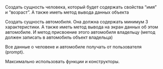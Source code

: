 Создать сущность человека, который будет содержать свойства “имя” и “возраст”. А также иметь метод вывода данных объекта


Создать сущность автомобиля. Она должна содержать минимум 3 характеристики. А также иметь метод вывода на экран данных об этом автомобиле. И метод присвоение этого автомобиля владельцу (метод должен записать в автомобиль объект владельца)


Все данные о человеке и автомобиле получать от пользователя (prompt). 



Максимально использовать функции и конструкторы.
